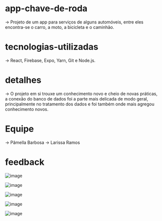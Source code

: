 # app-chave-de-roda

-> Projeto de um app para serviços de alguns automóveis, entre eles encontra-se o carro, a moto, a bicicleta e o caminhão.

# tecnologias-utilizadas
-> React, Firebase, Expo, Yarn, Git e Node.js.

# detalhes
-> O projeto em si trouxe um conhecimento novo e cheio de novas práticas, a conexão do banco de dados foi a parte mais delicada de modo geral, principalmente no tratamento dos dados e foi também onde mais agregou conhecimento novos.

# Equipe
-> Pâmella Barbosa 
-> Larissa Ramos

# feedback

![image](https://user-images.githubusercontent.com/95496736/198158816-b5dc874a-1fae-46b0-8dc8-ff264618bf43.png)

![image](https://user-images.githubusercontent.com/95496736/198158724-b7de6da9-5e5d-4d7f-b1c0-4a481686211f.png)

![image](https://user-images.githubusercontent.com/95496736/198158850-071dad14-b5bd-40bb-9c0e-4a4a7589306b.png)

![image](https://user-images.githubusercontent.com/95496736/198158948-4d3657e9-ffca-49f3-a205-a1863d7ab384.png)

![image](https://user-images.githubusercontent.com/95496736/198159014-d371a114-019f-4839-9359-aae80433e6f1.png)


